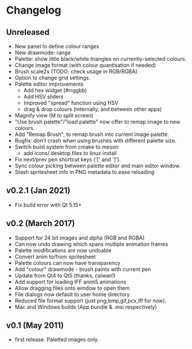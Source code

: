 # Changelog

## Unreleased

- New panel to define colour ranges
- New drawmode: range
- Palette: show little black/white triangles on currently-selected colours.
- Change image format (with colour quantisation if needed)
- Brush scale2x (TODO: check usage in RGB/RGBA)
- Option to change grid settings.
- Palette editor improvements
    - Add hex widget (#rrggbb)
    - Add HSV sliders
    - Improved "spread" function using HSV
    - drag & drop colours (internally, and between other apps)
- Magnify view (M to split screen)
- "Use brush palette"/"load palette" now offer to remap image to new colours.
- Add "Remap Brush", to remap brush into current image palette.
- Bugfix: don't crash when using brushes with different palette size.
- Switch build system from cmake to meson
    - add icons/.desktop files to linux install
- Fix next/prev pen shortcut keys ('[' and ']').
- Sync colour picking between palette editor and main editor window.
- Stash spritesheet info in PNG metadata to ease reloading

## v0.2.1 (Jan 2021)

- Fix build error with Qt 5.15+

## v0.2 (March 2017)

- Support for 24 bit images and alpha (RGB and RGBA)
- Can now undo drawing which spans multiple animation frames
- Palette modifications are now undoable
- Convert anim to/from spritesheet
- Palette colours can now have transparency
- Add "colour" drawmode - brush paints with current pen
- Update from Qt4 to Qt5 (thanks, caiwan!)
- Add support for loading IFF anim5 animations
- Allow dragging files onto window to open them
- File dialogs now default to user home directory
- Reduced file format support (just png,bmp,gif,pcx,iff for now).
- Mac and Windows builds (App bundle & .msi respectively)


## v0.1 (May 2011)

- first release. Paletted images only.


